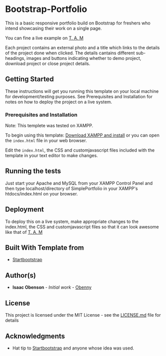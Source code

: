 # Bootstrap-Portfolio

This is a basic responsive portfolio build on Bootstrap for freshers who intend showcasing their work on a single page.

You can fine a live example on [T. A. M](http://www.bluedrupsltd.com/isaacobenson/)

Each project contains an external photo and a title which links to the details of the
project done when clicked. The details cantains different sub-headings, images
and buttons indicating whether to demo project, download project or close project details. 

## Getting Started

These instructions will get you running this template on your local machine for development/testing purposes. 
See Prerequisites and Installation for notes on how to deploy the project on a live system.

### Prerequisites and Installation

Note: This templete was tested on XAMPP.

To begin using this template:
[Download XAMPP and install](https://www.apachefriends.org/download.html) or you can open the `index.html` file in your web browser.

Edit the `index.html`, the CSS and customjavascript files included with the template in your text editor to make changes. 

## Running the tests

Just start your Apache and MySQL from your XAMPP Control Panel and then type localhost/directory of SimplePortfolio in your XAMPP's htdocs/index.html on your browser.

## Deployment

To deploy this on a live system, make appropriate changes to the index.html, the CSS and customjavascript files 
so that it can look awesome like that of [T. A. M](http://www.bluedrupsltd.com/isaacobenson/)

## Built With Template from

* [Startbootstrap](http://startbootstrap.com/template-overviews/freelancer/) 


## Author(s)

* **Isaac Obenson** - *Initial work* - [Obenny](https://github.com/Obenny)

## License

This project is licensed under the MIT License - see the [LICENSE.md](LICENSE.md) file for details

## Acknowledgments

* Hat tip to [Startbootstrap](http://startbootstrap.com/) and anyone whose idea was used.
